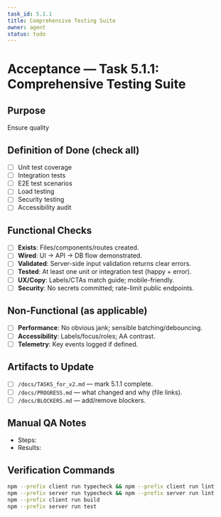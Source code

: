 ```yaml
---
task_id: 5.1.1
title: Comprehensive Testing Suite
owner: agent
status: todo
---
```


# Acceptance — Task 5.1.1: Comprehensive Testing Suite

## Purpose
Ensure quality

## Definition of Done (check all)
- [ ] Unit test coverage
- [ ] Integration tests
- [ ] E2E test scenarios
- [ ] Load testing
- [ ] Security testing
- [ ] Accessibility audit

## Functional Checks
- [ ] **Exists**: Files/components/routes created.
- [ ] **Wired**: UI → API → DB flow demonstrated.
- [ ] **Validated**: Server-side input validation returns clear errors.
- [ ] **Tested**: At least one unit or integration test (happy + error).
- [ ] **UX/Copy**: Labels/CTAs match guide; mobile-friendly.
- [ ] **Security**: No secrets committed; rate-limit public endpoints.

## Non-Functional (as applicable)
- [ ] **Performance**: No obvious jank; sensible batching/debouncing.
- [ ] **Accessibility**: Labels/focus/roles; AA contrast.
- [ ] **Telemetry**: Key events logged if defined.

## Artifacts to Update
- [ ] `/docs/TASKS_for_v2.md` — mark 5.1.1 complete.
- [ ] `/docs/PROGRESS.md` — what changed and why (file links).
- [ ] `/docs/BLOCKERS.md` — add/remove blockers.

## Manual QA Notes
- Steps:
- Results:

## Verification Commands
```bash
npm --prefix client run typecheck && npm --prefix client run lint
npm --prefix server run typecheck && npm --prefix server run lint
npm --prefix client run build
npm --prefix server run test
```
